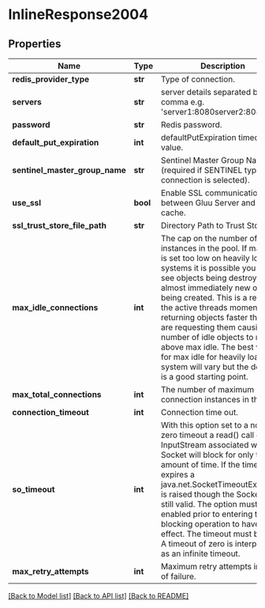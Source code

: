 # InlineResponse2004

## Properties
Name | Type | Description | Notes
------------ | ------------- | ------------- | -------------
**redis_provider_type** | **str** | Type of connection. | [optional] 
**servers** | **str** | server details separated by comma e.g. &#x27;server1:8080server2:8081&#x27;. | [optional] 
**password** | **str** | Redis password. | [optional] 
**default_put_expiration** | **int** | defaultPutExpiration timeout value. | [optional] 
**sentinel_master_group_name** | **str** | Sentinel Master Group Name (required if SENTINEL type of connection is selected). | [optional] 
**use_ssl** | **bool** | Enable SSL communication between Gluu Server and Redis cache. | [optional] 
**ssl_trust_store_file_path** | **str** | Directory Path to Trust Store. | [optional] 
**max_idle_connections** | **int** | The cap on the number of \\idle\\ instances in the pool. If max idle is set too low on heavily loaded systems it is possible you will see objects being destroyed and almost immediately new objects being created. This is a result of the active threads momentarily returning objects faster than they are requesting them causing the number of idle objects to rise above max idle. The best value for max idle for heavily loaded system will vary but the default is a good starting point. | [optional] 
**max_total_connections** | **int** | The number of maximum connection instances in the pool. | [optional] 
**connection_timeout** | **int** | Connection time out. | [optional] 
**so_timeout** | **int** | With this option set to a non-zero timeout a read() call on the InputStream associated with this Socket will block for only this amount of time. If the timeout expires a java.net.SocketTimeoutException is raised though the Socket is still valid. The option must be enabled prior to entering the blocking operation to have effect. The timeout must be &gt; 0. A timeout of zero is interpreted as an infinite timeout. | [optional] 
**max_retry_attempts** | **int** | Maximum retry attempts in case of failure. | [optional] 

[[Back to Model list]](../README.md#documentation-for-models) [[Back to API list]](../README.md#documentation-for-api-endpoints) [[Back to README]](../README.md)

